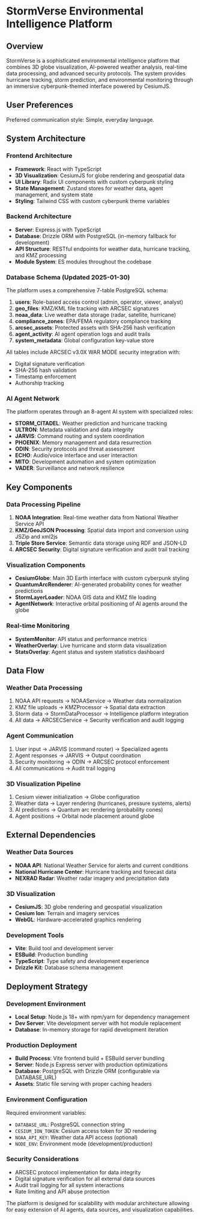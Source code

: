 # StormVerse Environmental Intelligence Platform

## Overview

StormVerse is a sophisticated environmental intelligence platform that combines 3D globe visualization, AI-powered weather analysis, real-time data processing, and advanced security protocols. The system provides hurricane tracking, storm prediction, and environmental monitoring through an immersive cyberpunk-themed interface powered by CesiumJS.

## User Preferences

Preferred communication style: Simple, everyday language.

## System Architecture

### Frontend Architecture
- **Framework**: React with TypeScript
- **3D Visualization**: CesiumJS for globe rendering and geospatial data
- **UI Library**: Radix UI components with custom cyberpunk styling
- **State Management**: Zustand stores for weather data, agent management, and system state
- **Styling**: Tailwind CSS with custom cyberpunk theme variables

### Backend Architecture
- **Server**: Express.js with TypeScript
- **Database**: Drizzle ORM with PostgreSQL (in-memory fallback for development)
- **API Structure**: RESTful endpoints for weather data, hurricane tracking, and KMZ processing
- **Module System**: ES modules throughout the codebase

### Database Schema (Updated 2025-01-30)
The platform uses a comprehensive 7-table PostgreSQL schema:

1. **users**: Role-based access control (admin, operator, viewer, analyst)
2. **geo_files**: KMZ/KML file tracking with ARCSEC signatures
3. **noaa_data**: Live weather data storage (radar, satellite, hurricane)
4. **compliance_zones**: EPA/FEMA regulatory compliance tracking
5. **arcsec_assets**: Protected assets with SHA-256 hash verification
6. **agent_activity**: AI agent operation logs and audit trails
7. **system_metadata**: Global configuration key-value store

All tables include ARCSEC v3.0X WAR MODE security integration with:
- Digital signature verification
- SHA-256 hash validation
- Timestamp enforcement
- Authorship tracking

### AI Agent Network
The platform operates through an 8-agent AI system with specialized roles:
- **STORM_CITADEL**: Weather prediction and hurricane tracking
- **ULTRON**: Metadata validation and data integrity
- **JARVIS**: Command routing and system coordination
- **PHOENIX**: Memory management and data resurrection
- **ODIN**: Security protocols and threat assessment
- **ECHO**: Audio/voice interface and user interaction
- **MITO**: Development automation and system optimization
- **VADER**: Surveillance and network resilience

## Key Components

### Data Processing Pipeline
1. **NOAA Integration**: Real-time weather data from National Weather Service API
2. **KMZ/GeoJSON Processing**: Spatial data import and conversion using JSZip and xml2js
3. **Triple Store Service**: Semantic data storage using RDF and JSON-LD
4. **ARCSEC Security**: Digital signature verification and audit trail tracking

### Visualization Components
- **CesiumGlobe**: Main 3D Earth interface with custom cyberpunk styling
- **QuantumArcRenderer**: AI-generated probability cones for weather predictions
- **StormLayerLoader**: NOAA GIS data and KMZ file loading
- **AgentNetwork**: Interactive orbital positioning of AI agents around the globe

### Real-time Monitoring
- **SystemMonitor**: API status and performance metrics
- **WeatherOverlay**: Live hurricane and storm data visualization
- **StatsOverlay**: Agent status and system statistics dashboard

## Data Flow

### Weather Data Processing
1. NOAA API requests → NOAAService → Weather data normalization
2. KMZ file uploads → KMZProcessor → Spatial data extraction
3. Storm data → StormDataProcessor → Intelligence platform integration
4. All data → ARCSECService → Security verification and audit logging

### Agent Communication
1. User input → JARVIS (command router) → Specialized agents
2. Agent responses → JARVIS → Output coordination
3. Security monitoring → ODIN → ARCSEC protocol enforcement
4. All communications → Audit trail logging

### 3D Visualization Pipeline
1. Cesium viewer initialization → Globe configuration
2. Weather data → Layer rendering (hurricanes, pressure systems, alerts)
3. AI predictions → Quantum arc rendering (probability cones)
4. Agent positions → Orbital node placement around globe

## External Dependencies

### Weather Data Sources
- **NOAA API**: National Weather Service for alerts and current conditions
- **National Hurricane Center**: Hurricane tracking and forecast data
- **NEXRAD Radar**: Weather radar imagery and precipitation data

### 3D Visualization
- **CesiumJS**: 3D globe rendering and geospatial visualization
- **Cesium Ion**: Terrain and imagery services
- **WebGL**: Hardware-accelerated graphics rendering

### Development Tools
- **Vite**: Build tool and development server
- **ESBuild**: Production bundling
- **TypeScript**: Type safety and development experience
- **Drizzle Kit**: Database schema management

## Deployment Strategy

### Development Environment
- **Local Setup**: Node.js 18+ with npm/yarn for dependency management
- **Dev Server**: Vite development server with hot module replacement
- **Database**: In-memory storage for rapid development iteration

### Production Deployment
- **Build Process**: Vite frontend build + ESBuild server bundling
- **Server**: Node.js Express server with production optimizations
- **Database**: PostgreSQL with Drizzle ORM (configurable via DATABASE_URL)
- **Assets**: Static file serving with proper caching headers

### Environment Configuration
Required environment variables:
- `DATABASE_URL`: PostgreSQL connection string
- `CESIUM_ION_TOKEN`: Cesium access token for 3D rendering
- `NOAA_API_KEY`: Weather data API access (optional)
- `NODE_ENV`: Environment mode (development/production)

### Security Considerations
- ARCSEC protocol implementation for data integrity
- Digital signature verification for all external data sources
- Audit trail logging for all system interactions
- Rate limiting and API abuse protection

The platform is designed for scalability with modular architecture allowing for easy extension of AI agents, data sources, and visualization capabilities.